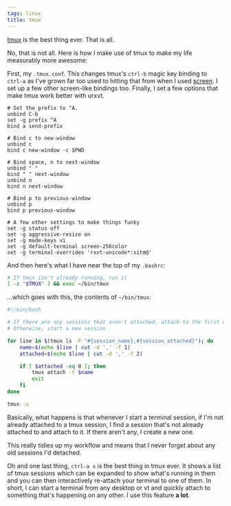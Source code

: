 ```yaml
---
tags: linux
title: tmux
---
```


[tmux](http://tmux.sourceforge.net/) is the best thing ever. That is all.

No, that is not all. Here is how I make use of tmux to make my life measurably more awesome:

First, my `.tmux.conf`. This changes tmux's `ctrl-b` magic key binding to `ctrl-a` as I've grown far too used to hitting that from when I used [screen](https://www.gnu.org/software/screen/). I set up a few other screen-like bindings too. Finally, I set a few options that make tmux work better with urxvt.

```config 
# Set the prefix to ^A.
unbind C-b
set -g prefix ^A
bind a send-prefix

# Bind c to new-window
unbind c
bind c new-window -c $PWD

# Bind space, n to next-window
unbind " "
bind " " next-window
unbind n
bind n next-window

# Bind p to previous-window
unbind p
bind p previous-window

# A few other settings to make things funky
set -g status off
set -g aggressive-resize on
set -g mode-keys vi
set -g default-terminal screen-256color
set -g terminal-overrides 'rxvt-unicode*:sitm@'
```

And then here's what I have near the top of my `.bashrc`:

```bash 
# If tmux isn't already running, run it
[ -z "$TMUX" ] && exec ~/bin/tmux
```

...which goes with this, the contents of `~/bin/tmux`:

```bash 
#!/bin/bash

# If there are any sessions that aren't attached, attach to the first one
# Otherwise, start a new session

for line in $(tmux ls -F "#{session_name},#{session_attached}"); do
    name=$(echo $line | cut -d ',' -f 1)
    attached=$(echo $line | cut -d ',' -f 2)

    if [ $attached -eq 0 ]; then
        tmux attach -t $name
        exit
    fi
done

tmux -u
```

Basically, what happens is that whenever I start a terminal session, if I'm not already attached to a tmux session, I find a session that's not already attached to and attach to it. If there aren't any, I create a new one.

This really tidies up my workflow and means that I never forget about any old sessions I'd detached.

Oh and one last thing, `ctrl-a s` is the best thing in tmux ever. It shows a list of tmux sessions which can be expanded to show what's running in them and you can then interactively re-attach your terminal to one of them. In short, I can start a terminal from any desktop or vt and quickly attach to something that's happening on any other. I use this feature **a lot**.
